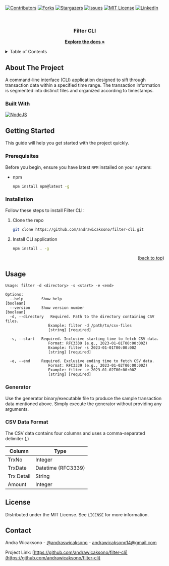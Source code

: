 [![Contributors][contributors-shield]][contributors-url]
[![Forks][forks-shield]][forks-url]
[![Stargazers][stars-shield]][stars-url]
[![Issues][issues-shield]][issues-url]
[![MIT License][license-shield]][license-url]
[![LinkedIn][linkedin-shield]][linkedin-url]

<br />

<!-- PROJECT LOGO -->
<div align="center">
  <a href="https://github.com/andrawicaksono/fliter-cli">
  </a>

  <h3 align="center">Filter CLI</h3>
  
  <a href="https://github.com/andrawicaksono/fliter-cli"><strong>Explore the docs »</strong></a>
</div>

<!-- TABLE OF CONTENTS -->
<details>
  <summary>Table of Contents</summary>
  <ol>
    <li>
      <a href="#about-the-project">About The Project</a>
      <ul>
        <li><a href="#built-with">Built With</a></li>
      </ul>
    </li>
    <li>
      <a href="#getting-started">Getting Started</a>
      <ul>
        <li><a href="#prerequisites">Prerequisites</a></li>
        <li><a href="#installation">Installation</a></li>
      </ul>
    </li>
    <li><a href="#usage">Usage</a></li>
    <li><a href="#license">License</a></li>
    <li><a href="#contact">Contact</a></li>
  </ol>
</details>

<!-- ABOUT THE PROJECT -->
## About The Project

A command-line interface (CLI) application designed to sift through transaction data within a specified time range. The transaction information is segmented into distinct files and organized according to timestamps.

### Built With

[![NodeJS][Node.js]][Node-url]

<!-- GETTING STARTED -->
## Getting Started

This guide will help you get started with the project quickly.

### Prerequisites

Before you begin, ensure you have latest `NPM` installed on your system:

* npm
  ```sh
  npm install npm@latest -g
  ```

### Installation

Follow these steps to install Filter CLI:

1. Clone the repo
   ```sh
   git clone https://github.com/andrawicaksono/filter-cli.git
   ```
2. Install CLI application
   ```sh
   npm install . -g
   ```

<p align="right">(<a href="#readme-top">back to top</a>)</p>

<!-- USAGE EXAMPLES -->

## Usage

```plaintext
Usage: filter -d <directory> -s <start> -e <end>

Options:
  --help        Show help                                           [boolean]
  --version     Show version number                                 [boolean]
  -d, --directory   Required. Path to the directory containing CSV files.
                   Example: filter -d /path/to/csv-files
                   [string] [required]

  -s, --start   Required. Inclusive starting time to fetch CSV data.
                   Format: RFC3339 (e.g., 2023-01-01T00:00:00Z)
                   Example: filter -s 2023-01-01T00:00:00Z
                   [string] [required]

  -e, --end     Required. Exclusive ending time to fetch CSV data.
                   Format: RFC3339 (e.g., 2023-01-02T00:00:00Z)
                   Example: filter -e 2023-01-02T00:00:00Z
                   [string] [required]
```

### Generator

Use the generator binary/executable file to produce the sample transaction data mentioned above. Simply execute the generator without providing any arguments.

### CSV Data Format

The CSV data contains four columns and uses a comma-separated delimiter (,)

| Column        | Type                  |
| ------------- | --------------------- |
| TrxNo         | Integer               |
| TrxDate       | Datetime (RFC3339)    |
| Trx Detail    | String                |
| Amount        | Integer               |

<!-- LICENSE -->
## License

Distributed under the MIT License. See `LICENSE` for more information.

<!-- CONTACT -->
## Contact

Andra Wicaksono - [@andraswicaksono](https://instagram.com/andraswicaksono) - andrawicaksono14@gmail.com

Project Link: [https://github.com/andrawicaksono/filter-cli](https://github.com/andrawicaksono/filter-cli)


<!-- MARKDOWN LINKS & IMAGES -->
<!-- https://www.markdownguide.org/basic-syntax/#reference-style-links -->
[contributors-shield]: https://img.shields.io/github/contributors/andrawicaksono/fliter-cli.svg?style=for-the-badge
[contributors-url]: https://github.com/andrawicaksono/fliter-cli/graphs/contributors
[forks-shield]: https://img.shields.io/github/forks/andrawicaksono/fliter-cli.svg?style=for-the-badge
[forks-url]: https://github.com/andrawicaksono/fliter-cli/network/members
[stars-shield]: https://img.shields.io/github/stars/andrawicaksono/fliter-cli.svg?style=for-the-badge
[stars-url]: https://github.com/andrawicaksono/fliter-cli/stargazers
[issues-shield]: https://img.shields.io/github/issues/andrawicaksono/fliter-cli.svg?style=for-the-badge
[issues-url]: https://github.com/andrawicaksono/fliter-cli/issues
[license-shield]: https://img.shields.io/github/license/andrawicaksono/fliter-cli.svg?style=for-the-badge
[license-url]: https://github.com/andrawicaksono/fliter-cli/blob/master/LICENSE.txt
[linkedin-shield]: https://img.shields.io/badge/-LinkedIn-black.svg?style=for-the-badge&logo=linkedin&colorB=555
[linkedin-url]: https://linkedin.com/in/andra-wicaksono-26b1bb192
[Node.js]: https://img.shields.io/badge/node.js-000000?style=for-the-badge&logo=nodedotjs&logoColor=white
[Node-url]: https://nodejs.org/